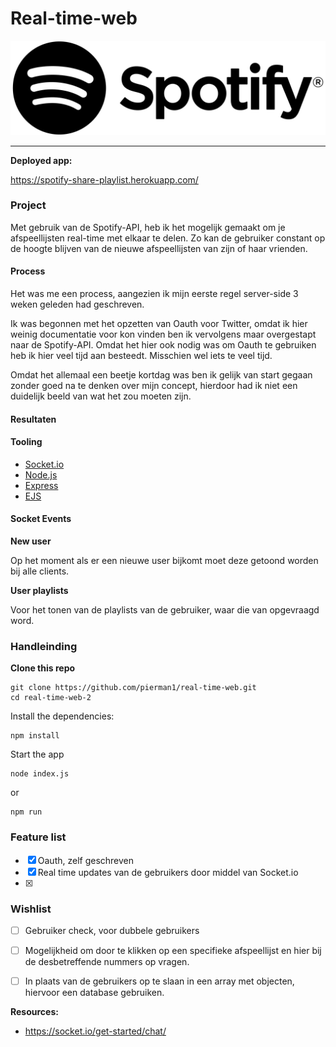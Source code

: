 # Real-time-web


![Spotifylogo](readme_imgs/logo.png)

-------------

**Deployed app:**

https://spotify-share-playlist.herokuapp.com/

### Project

Met gebruik van de Spotify-API, heb ik het mogelijk gemaakt om je afspeellijsten real-time met elkaar
te delen. Zo kan de gebruiker constant op de hoogte blijven van de nieuwe afspeellijsten van zijn of haar vrienden.

#### Process

Het was me een process, aangezien ik mijn eerste regel server-side 3 weken geleden had geschreven.

Ik was begonnen met het opzetten van Oauth voor Twitter, omdat ik hier weinig documentatie voor kon vinden ben ik vervolgens maar overgestapt naar 
de Spotify-API. Omdat het hier ook nodig was om Oauth te gebruiken heb ik hier veel tijd aan besteedt. Misschien wel iets te veel tijd.

Omdat het allemaal een beetje kortdag was ben ik gelijk van start gegaan zonder goed na te denken over mijn concept, hierdoor had ik niet een duidelijk 
beeld van wat het zou moeten zijn.


#### Resultaten

#### Tooling

*  [Socket.io](https://socket.io/)
*  [Node.js](https://nodejs.org/)
*  [Express](https://expressjs.com/)
*  [EJS](https://socket.io/)

#### Socket Events

**New user**

Op het moment als er een nieuwe user bijkomt moet deze getoond worden bij alle clients.

**User playlists**

Voor het tonen van de playlists van de gebruiker, waar die van opgevraagd word.

### Handleinding

**Clone this repo**

```
git clone https://github.com/pierman1/real-time-web.git
cd real-time-web-2
```

Install the dependencies:

```$xslt
npm install
```

Start the app

```
node index.js
```

or 

```
npm run
```


### Feature list

* [x] Oauth, zelf geschreven
* [x] Real time updates van de gebruikers door middel van Socket.io
* [x] 

### Wishlist

* [ ] Gebruiker check, voor dubbele gebruikers
* [ ] Mogelijkheid om door te klikken op een specifieke afspeellijst en hier bij de desbetreffende nummers op vragen.
* [ ] In plaats van de gebruikers op te slaan in een array met objecten, hiervoor een database gebruiken.
 

**Resources:**

- https://socket.io/get-started/chat/
